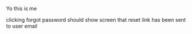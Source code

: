 Yo this is me

clicking forgot password should show screen that reset link has been sent to user email
